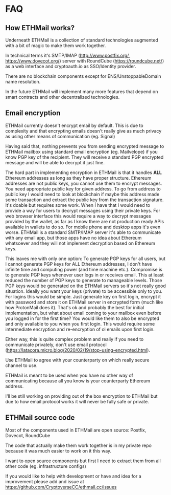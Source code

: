 # FAQ

## How ETHMail works?

Underneath ETHMail is a collection of standard technologies augmented with a bit of magic to make them work together.

In technical terms it's SMTP/IMAP (http://www.postfix.org/, https://www.dovecot.org/) server with RoundCube (https://roundcube.net/) as a web interface and cryptoauth.io as SSO/Identity provider.

There are no blockchain components except for ENS/UnstoppableDomain name resolution.

In the future ETHMail will implement many more features that depend on smart contracts and other decentralized technologies.

## Email encryption

ETHMail currently doesn't encrypt email by default. This is due to complexity and that encrypting emails doesn't really give as much privacy as using other means of communication (eg. Signal)

Having said that, nothing prevents you from sending encrypted message to ETHMail mailbox using standard email encryption (eg. Mailvelope) if you know PGP key of the recipient. They will receive a standard PGP encrypted message and will be able to decrypt it just fine.

The hard part in implementing encryption in ETHMail is that it handles **ALL** Ethereum addresses as long as they have proper structure. Ethereum addresses are not public keys, you cannot use them to encrypt messages. You need appropriate public key for given address. To go from address to public key I would need to look at blockchain if maybe this address made some transaction and extract the public key from the transaction signature. It's doable but requires some work. When I have that I would need to provide a way for users to decrypt messages using their private keys. For web browser interface this would require a way to decrypt messages provided by the wallet, as far as I know there are not production ready APIs available in wallets to do so.
For mobile phone and desktop apps it's even worse. ETHMail is a standard SMTP/IMAP server it's able to communicate with any email app, but those apps have no idea about Ethereum whatsoever and they will not implement decryption based on Ethereum keys.

This leaves me with only one option: To generate PGP keys for all users, but I cannot generate PGP keys for ALL Ethereum addresses, I don't have infinite time and computing power (and time machine etc.).
Compromise is to generate PGP keys whenever user logs in or receives email. This at least reduced the number of PGP keys to generate to manageable levels.
Those PGP keys would be generated on the ETHMail servers so it's not really good situation. Ideally you want your keys (private) to be accessible only to you. For logins this would be simple. Just generate key on first login, encrypt it with password and store it on ETHMail server in encrypted form (much like how ProtonMail does it). That's ok and probably the best for initial implementation, but what about email coming to your mailbox even before you logged in for the first time? You would like them to also be encrypted and only available to you when you first login. This would require some intermediate encryption and re-encryption of ol emails upon first login.

Either way, this is quite complex problem and really if you need to communicate privately, don't use email protocol (https://latacora.micro.blog/2020/02/19/stop-using-encrypted.html).

Use ETHMail to agree with your counterparty on which really secure channel to use.

ETHMail is meant to be used when you have no other way of communicating because all you know is your counterparty Ethereum address.

I'll be still working on providing out of the box encryption to ETHMail but due to how email protocol works it will never be fully safe or private.

## ETHMail source code

Most of the components used in ETHMail are open source: Postfix, Dovecot, RoundCube

The code that actually make them work together is in my private repo because it was much easier to work on it this way.

I want to open source components but first I need to extract them from all other code (eg. infrastructure configs)

If you would like to help with development or have and idea for a improvement please add and issue at https://github.com/CryptoverseCC/ethmail.cc/issues
